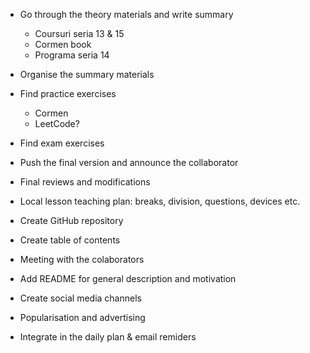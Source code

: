 - Go through the theory materials and write summary
  - Coursuri seria 13 & 15
  - Cormen book
  - Programa seria 14
- Organise the summary materials
- Find practice exercises
  - Cormen
  - LeetCode?
- Find exam exercises
- Push the final version and announce the collaborator
- Final reviews and modifications
- Local lesson teaching plan: breaks, division, questions, devices etc.


- Create GitHub repository
- Create table of contents
- Meeting with the colaborators
- Add README for general description and motivation
- Create social media channels
- Popularisation and advertising
- Integrate in the daily plan & email remiders